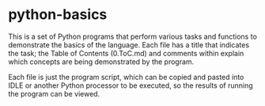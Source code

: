 # python-basics

This is a set of Python programs that perform various tasks and functions to demonstrate the basics of the
language. Each file has a title that indicates the task; the Table of Contents (0.ToC.md) and comments within
explain which concepts are being demonstrated by the program.

Each file is just the program script, which can be copied and pasted into IDLE or another Python processor to
be executed, so the results of running the program can be viewed.


